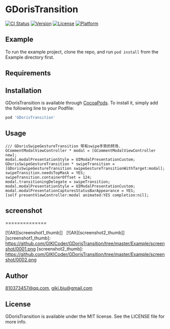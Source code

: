 # GDorisTransition

[![CI Status](https://img.shields.io/travis/810373457@qq.com/GDorisTransition.svg?style=flat)](https://travis-ci.org/810373457@qq.com/GDorisTransition)
[![Version](https://img.shields.io/cocoapods/v/GDorisTransition.svg?style=flat)](https://cocoapods.org/pods/GDorisTransition)
[![License](https://img.shields.io/cocoapods/l/GDorisTransition.svg?style=flat)](https://cocoapods.org/pods/GDorisTransition)
[![Platform](https://img.shields.io/cocoapods/p/GDorisTransition.svg?style=flat)](https://cocoapods.org/pods/GDorisTransition)

## Example

To run the example project, clone the repo, and run `pod install` from the Example directory first.

## Requirements

## Installation

GDorisTransition is available through [CocoaPods](https://cocoapods.org). To install
it, simply add the following line to your Podfile:

```ruby
pod 'GDorisTransition'
```

## Usage

```objc
/// GDorisSwipeGestureTransition 带有swipe手势的转场.
GCommentModalViewController * modal = [GCommentModalViewController new];
modal.modalPresentationStyle = UIModalPresentationCustom;
GDorisSwipeGestureTransition * swipeTransition = [GDorisSwipeGestureTransition swipeGestureTransitionWithTarget:modal];
swipeTransition.needsTopMask = YES;
swipeTransition.containerOffset = 124;
modal.transitioningDelegate = swipeTransition;
modal.modalPresentationStyle = UIModalPresentationCustom;
modal.modalPresentationCapturesStatusBarAppearance = YES;
[self presentViewController:modal animated:YES completion:nil];
```

## screenshot

==============

[![Alt][screenshot1_thumb]]   [![Alt][screenshot2_thumb]]  
[screenshot1_thumb]: https://github.com/GIKICoder/GDorisTransition/tree/master/Example/screenshot/0001.png
[screenshot2_thumb]: https://github.com/GIKICoder/GDorisTransition/tree/master/Example/screenshot/0002.png

## Author

810373457@qq.com, giki.biu@gmail.com

## License

GDorisTransition is available under the MIT license. See the LICENSE file for more info.
